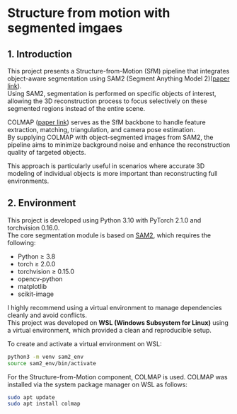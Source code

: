 # Structure from motion with segmented imgaes

## 1. Introduction

This project presents a Structure-from-Motion (SfM) pipeline that integrates object-aware segmentation using SAM2 (Segment Anything Model 2)([paper link](https://arxiv.org/abs/2408.00714)).  
Using SAM2, segmentation is performed on specific objects of interest, allowing the 3D reconstruction process to focus selectively on these segmented regions instead of the entire scene.

COLMAP ([paper link](https://www.cv-foundation.org/openaccess/content_cvpr_2016/html/Schonberger_Structure-From-Motion_Revisited_CVPR_2016_paper.html)) serves as the SfM backbone to handle feature extraction, matching, triangulation, and camera pose estimation.  
By supplying COLMAP with object-segmented images from SAM2, the pipeline aims to minimize background noise and enhance the reconstruction quality of targeted objects.

This approach is particularly useful in scenarios where accurate 3D modeling of individual objects is more important than reconstructing full environments.


## 2. Environment

This project is developed using Python 3.10 with PyTorch 2.1.0 and torchvision 0.16.0.  
The core segmentation module is based on [SAM2](https://github.com/facebookresearch/sam2), which requires the following:

- Python ≥ 3.8  
- torch ≥ 2.0.0  
- torchvision ≥ 0.15.0  
- opencv-python  
- matplotlib  
- scikit-image  

I highly recommend using a virtual environment to manage dependencies cleanly and avoid conflicts.  
This project was developed on **WSL (Windows Subsystem for Linux)** using a virtual environment, which provided a clean and reproducible setup.

To create and activate a virtual environment on WSL:

```bash
python3 -m venv sam2_env
source sam2_env/bin/activate
```

For the Structure-from-Motion component, COLMAP is used.
COLMAP was installed via the system package manager on WSL as follows:

```bash
sudo apt update
sudo apt install colmap
```


